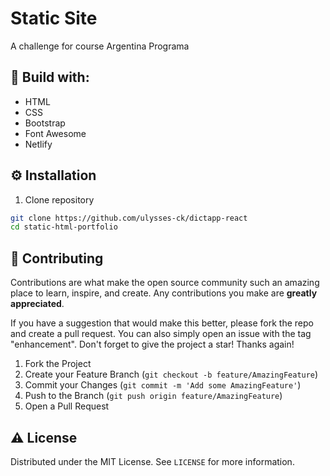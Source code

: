 # Static Site
A challenge for course Argentina Programa

## 🔨 Build with:

-   HTML
-   CSS
-   Bootstrap
-   Font Awesome
-   Netlify

<!-- Installation -->

## ⚙ Installation

1. Clone repository

```sh
git clone https://github.com/ulysses-ck/dictapp-react
cd static-html-portfolio
```

<!-- CONTRIBUTING -->

## 🤝 Contributing

Contributions are what make the open source community such an amazing place to learn, inspire, and create. Any contributions you make are **greatly appreciated**.

If you have a suggestion that would make this better, please fork the repo and create a pull request. You can also simply open an issue with the tag "enhancement".
Don't forget to give the project a star! Thanks again!

1. Fork the Project
2. Create your Feature Branch (`git checkout -b feature/AmazingFeature`)
3. Commit your Changes (`git commit -m 'Add some AmazingFeature'`)
4. Push to the Branch (`git push origin feature/AmazingFeature`)
5. Open a Pull Request

<!-- LICENSE -->

## ⚠ License

Distributed under the MIT License. See `LICENSE` for more information.
